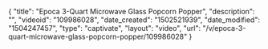 {
    "title": "Epoca 3-Quart Microwave Glass Popcorn Popper",
    "description": "",
    "videoid": "109986028",
    "date_created": "1502521939",
    "date_modified": "1504247457",
    "type": "captivate",
    "layout": "video",
    "url": "\/v\/epoca-3-quart-microwave-glass-popcorn-popper\/109986028"
}